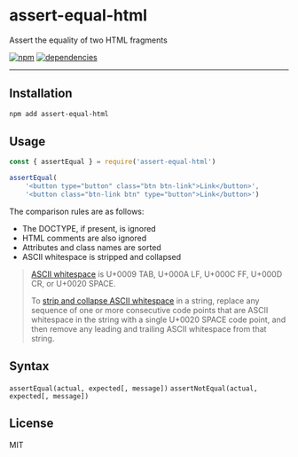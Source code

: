 assert-equal-html
===

Assert the equality of two HTML fragments

[![npm][npm-badge]][npm-url]
[![dependencies][dependencies-badge]][dependencies-url]

---

Installation
---

```sh
npm add assert-equal-html
```

Usage
---

```javascript
const { assertEqual } = require('assert-equal-html')

assertEqual(
    '<button type="button" class="btn btn-link">Link</button>',
    '<button class="btn-link btn" type="button">Link</button>')
```

The comparison rules are as follows:

- The DOCTYPE, if present, is ignored
- HTML comments are also ignored
- Attributes and class names are sorted
- ASCII whitespace is stripped and collapsed

> [ASCII whitespace][1] is U+0009 TAB, U+000A LF, U+000C FF, U+000D CR, or U+0020 SPACE.
>
> To [strip and collapse ASCII whitespace][2] in a string, replace any sequence of one or more
> consecutive code points that are ASCII whitespace in the string with a single U+0020 SPACE
> code point, and then remove any leading and trailing ASCII whitespace from that string.

[1]: https://infra.spec.whatwg.org/#ascii-whitespace
[2]: https://infra.spec.whatwg.org/#strip-and-collapse-ascii-whitespace

Syntax
---

`assertEqual(actual, expected[, message])`
`assertNotEqual(actual, expected[, message])`

License
---

MIT

[npm-badge]: https://img.shields.io/npm/v/assert-equal-html.svg?style=flat
[npm-url]: https://www.npmjs.com/package/assert-equal-html
[dependencies-badge]: https://img.shields.io/david/mvasilkov/assert-equal-html?style=flat
[dependencies-url]: https://www.npmjs.com/package/assert-equal-html?activeTab=dependencies
